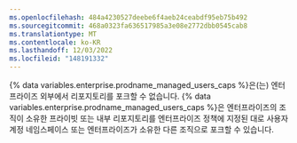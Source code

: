 ```yaml
---
ms.openlocfilehash: 484a4230527deebe6f4aeb24ceabdf95eb75b492
ms.sourcegitcommit: 468a0323fa636517985a3e08e2772dbb0545cab8
ms.translationtype: MT
ms.contentlocale: ko-KR
ms.lasthandoff: 12/03/2022
ms.locfileid: "148191332"
---
```

{% data variables.enterprise.prodname_managed_users_caps %}은(는) 엔터프라이즈 외부에서 리포지토리를 포크할 수 없습니다. {% data variables.enterprise.prodname_managed_users_caps %}은 엔터프라이즈의 조직이 소유한 프라이빗 또는 내부 리포지토리를 엔터프라이즈 정책에 지정된 대로 사용자 계정 네임스페이스 또는 엔터프라이즈가 소유한 다른 조직으로 포크할 수 있습니다.
